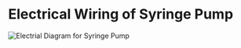 # Electrical Wiring of Syringe Pump

![Electrial Diagram for Syringe Pump](/Syringe-Pump-Demo/Assets/PXL_20210406_150354816.jpg)
